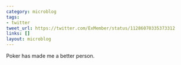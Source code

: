 ```yaml
---
category: microblog
tags:
- twitter
tweet_url: https://twitter.com/ExMember/status/11286070335373312
links: []
layout: microblog
---
```

Poker has made me a better person.
